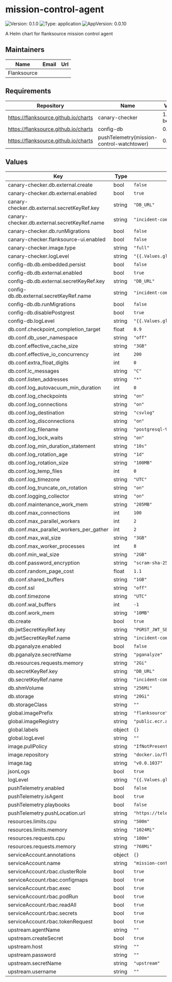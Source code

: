 # mission-control-agent

![Version: 0.1.0](https://img.shields.io/badge/Version-0.1.0-informational?style=flat-square) ![Type: application](https://img.shields.io/badge/Type-application-informational?style=flat-square) ![AppVersion: 0.0.10](https://img.shields.io/badge/AppVersion-0.0.10-informational?style=flat-square)

A Helm chart for flanksource mission control agent

## Maintainers

| Name | Email | Url |
| ---- | ------ | --- |
| Flanksource |  |  |

## Requirements

| Repository | Name | Version |
|------------|------|---------|
| https://flanksource.github.io/charts | canary-checker | 1.1.0-beta.143 |
| https://flanksource.github.io/charts | config-db | 0.0.788 |
| https://flanksource.github.io/charts | pushTelemetry(mission-control-watchtower) | 0.1.27 |

## Values

| Key | Type | Default | Description |
|-----|------|---------|-------------|
| canary-checker.db.external.create | bool | `false` |  |
| canary-checker.db.external.enabled | bool | `true` |  |
| canary-checker.db.external.secretKeyRef.key | string | `"DB_URL"` |  |
| canary-checker.db.external.secretKeyRef.name | string | `"incident-commander-postgres"` |  |
| canary-checker.db.runMigrations | bool | `false` |  |
| canary-checker.flanksource-ui.enabled | bool | `false` |  |
| canary-checker.image.type | string | `"full"` |  |
| canary-checker.logLevel | string | `"{{.Values.global.logLevel}}"` |  |
| config-db.db.embedded.persist | bool | `false` |  |
| config-db.db.external.enabled | bool | `true` |  |
| config-db.db.external.secretKeyRef.key | string | `"DB_URL"` |  |
| config-db.db.external.secretKeyRef.name | string | `"incident-commander-postgres"` |  |
| config-db.db.runMigrations | bool | `false` |  |
| config-db.disablePostgrest | bool | `true` |  |
| config-db.logLevel | string | `"{{.Values.global.logLevel}}"` |  |
| db.conf.checkpoint_completion_target | float | `0.9` |  |
| db.conf.db_user_namespace | string | `"off"` |  |
| db.conf.effective_cache_size | string | `"3GB"` |  |
| db.conf.effective_io_concurrency | int | `200` |  |
| db.conf.extra_float_digits | int | `0` |  |
| db.conf.lc_messages | string | `"C"` |  |
| db.conf.listen_addresses | string | `"*"` |  |
| db.conf.log_autovacuum_min_duration | int | `0` |  |
| db.conf.log_checkpoints | string | `"on"` |  |
| db.conf.log_connections | string | `"on"` |  |
| db.conf.log_destination | string | `"csvlog"` |  |
| db.conf.log_disconnections | string | `"on"` |  |
| db.conf.log_filename | string | `"postgresql-%d.log"` |  |
| db.conf.log_lock_waits | string | `"on"` |  |
| db.conf.log_min_duration_statement | string | `"10s"` |  |
| db.conf.log_rotation_age | string | `"1d"` |  |
| db.conf.log_rotation_size | string | `"100MB"` |  |
| db.conf.log_temp_files | int | `0` |  |
| db.conf.log_timezone | string | `"UTC"` |  |
| db.conf.log_truncate_on_rotation | string | `"on"` |  |
| db.conf.logging_collector | string | `"on"` |  |
| db.conf.maintenance_work_mem | string | `"205MB"` |  |
| db.conf.max_connections | int | `100` |  |
| db.conf.max_parallel_workers | int | `2` |  |
| db.conf.max_parallel_workers_per_gather | int | `2` |  |
| db.conf.max_wal_size | string | `"3GB"` |  |
| db.conf.max_worker_processes | int | `8` |  |
| db.conf.min_wal_size | string | `"2GB"` |  |
| db.conf.password_encryption | string | `"scram-sha-256"` |  |
| db.conf.random_page_cost | float | `1.1` |  |
| db.conf.shared_buffers | string | `"1GB"` |  |
| db.conf.ssl | string | `"off"` |  |
| db.conf.timezone | string | `"UTC"` |  |
| db.conf.wal_buffers | int | `-1` |  |
| db.conf.work_mem | string | `"10MB"` |  |
| db.create | bool | `true` |  |
| db.jwtSecretKeyRef.key | string | `"PGRST_JWT_SECRET"` |  |
| db.jwtSecretKeyRef.name | string | `"incident-commander-postgrest-jwt"` |  |
| db.pganalyze.enabled | bool | `false` |  |
| db.pganalyze.secretName | string | `"pganalyze"` |  |
| db.resources.requests.memory | string | `"2Gi"` |  |
| db.secretKeyRef.key | string | `"DB_URL"` |  |
| db.secretKeyRef.name | string | `"incident-commander-postgres"` |  |
| db.shmVolume | string | `"256Mi"` |  |
| db.storage | string | `"20Gi"` |  |
| db.storageClass | string | `""` |  |
| global.imagePrefix | string | `"flanksource"` |  |
| global.imageRegistry | string | `"public.ecr.aws"` |  |
| global.labels | object | `{}` |  |
| global.logLevel | string | `""` |  |
| image.pullPolicy | string | `"IfNotPresent"` |  |
| image.repository | string | `"docker.io/flanksource/incident-commander"` |  |
| image.tag | string | `"v0.0.1037"` |  |
| jsonLogs | bool | `true` |  |
| logLevel | string | `"{{.Values.global.logLevel}}"` |  |
| pushTelemetry.enabled | bool | `false` |  |
| pushTelemetry.isAgent | bool | `true` |  |
| pushTelemetry.playbooks | bool | `false` |  |
| pushTelemetry.pushLocation.url | string | `"https://telemetry.app.flanksource.com/push/topology"` |  |
| resources.limits.cpu | string | `"500m"` |  |
| resources.limits.memory | string | `"1024Mi"` |  |
| resources.requests.cpu | string | `"100m"` |  |
| resources.requests.memory | string | `"768Mi"` |  |
| serviceAccount.annotations | object | `{}` |  |
| serviceAccount.name | string | `"mission-control-sa"` |  |
| serviceAccount.rbac.clusterRole | bool | `true` |  |
| serviceAccount.rbac.configmaps | bool | `true` |  |
| serviceAccount.rbac.exec | bool | `true` |  |
| serviceAccount.rbac.podRun | bool | `true` |  |
| serviceAccount.rbac.readAll | bool | `true` |  |
| serviceAccount.rbac.secrets | bool | `true` |  |
| serviceAccount.rbac.tokenRequest | bool | `true` |  |
| upstream.agentName | string | `""` |  |
| upstream.createSecret | bool | `true` |  |
| upstream.host | string | `""` |  |
| upstream.password | string | `""` |  |
| upstream.secretName | string | `"upstream"` |  |
| upstream.username | string | `""` |  |

